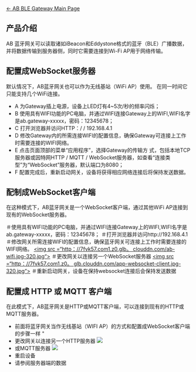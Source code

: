 [← AB BLE Gateway Main Page](AB_BLE_Gateway.md)

<languages/>

## 产品介绍

AB 蓝牙网关可以读取诸如iBeacon和Eddystone格式的蓝牙（BLE）广播数据，并将数据传输到服务器侧，同时它需要连接到Wi-Fi
AP用于网络传输。

## 配置成WebSocket服务器

默认情况下，AB蓝牙网关也可以作为无线基站（WiFi AP）使用。 在同一时间它只能支持几个WiFi连接。

  - A 为Gateway插上电源，设备上LED灯有4~5次/秒的频率闪烁；
  - B
    使用具有WIFI功能的PC电脑，并通过WIFI连接Gateway上的WIFI,WIFI名字是ab.gateway-xxxxx，密码：12345678；
  - C 打开浏览器并访问HTTP：/ / 192.168.4.1
  - D 修改Gateway内的所需连接WIFI的配置信息，确保Gateway可连接上工作时需要连接的WIFI网络。
  - E 点击页面顶部的菜单“应用程序”，选择Gateway的传输方 式，包括本地TCP服务器或因特网HTTP / MQTT /
    WebSocket服务器，如查看“连接类型”为“WebSocket”服务器，默认端口为8080；
  - F 配置完成后，重新启动网关，设备将获得相应网络连接后将保持发送数据。

## 配制成WebSocket客户端

在这种模式下，AB蓝牙网关是一个WebSocket客户端，通过其他WiFi
AP连接到现有的WebSocket服务器。

＃使用具有WIFI功能的PC电脑，并通过WIFI连接Gateway上的WIFI,WIFI名字是ab.gateway-xxxxx，密码：12345678；
＃打开浏览器并访问http://192.168.4.1
＃修改网关所需连接WIFI的配置信息，确保蓝牙网关可连接上工作时需要连接的WIFI网络。
[\<img src =“http：//7fvk57.com1.z0.glb。
clouddn.com/ab-wifi.jpg-320.jpg“\>](http://7fvk57.com1.z0.glb.clouddn.com/ab-wifi.jpg)
＃更改网关以连接另一个WebSocket服务器
[\<img src =“http：//7fvk57.com1.z0。
glb.clouddn.com/app-websocket-client.jpg-320.jpg“\>](http://7fvk57.com1.z0.glb.clouddn.com/app-websocket-client.jpg)
＃重新启动网关，设备在保持websocket连接后会保持发送数据

## 配置成 HTTP 或 MQTT 客户端

在此模式下，AB蓝牙网关是HTTP或MQTT客户端，可以连接到现有的HTTP或MQTT服务器。

  - 前面将蓝牙网关当作无线基站（WIFI AP）的方式和配置成WebSocket客户端的步骤一样
    "
  - 更改网关以连接另一个HTTP服务器
    [<img src="http://7fvk57.com1.z0.glb.clouddn.com/app-http-client.jpg-320.jpg">](http://7fvk57.com1.z0.glb.clouddn.com/app-http-client.jpg)
  - 或MQTT服务器
    [<img src="http://7fvk57.com1.z0.glb.clouddn.com/app-mqtt-client.jpg-320.jpg">](http://7fvk57.com1.z0.glb.clouddn.com/app-mqtt-client.jpg)
  - 重启设备
  - 请参阅服务器端的数据